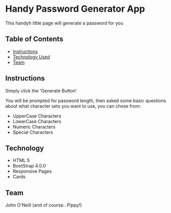 # Handy Password Generator App

This handyh little page will generate a password for you

## Table of Contents

- [Instructions](#Instructions) 
- [Technology Used](#Technology)
- [Team](#Team)

## Instructions

Simply click the 'Generate Button'

You will be prompted for password length, then asked some basic questions about what character sets you want to use, you can chose from:

- UpperCase Characters
- LowerCase Characters
- Numeric Characters
- Special Characters

## Technology

- HTML 5
- BootStrap 4.0.0
- Responsive Pages
- Cards

## Team

John O'Neill 
(and of course.. Pippy!)